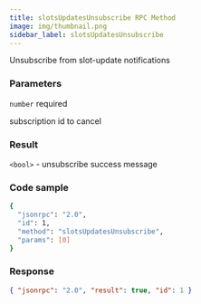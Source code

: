```yaml
---
title: slotsUpdatesUnsubscribe RPC Method
image: img/thumbnail.png
sidebar_label: slotsUpdatesUnsubscribe
---
```

Unsubscribe from slot-update notifications

### Parameters

`number` required

subscription id to cancel

### Result

`<bool>` - unsubscribe success message

### Code sample

```bash
{
  "jsonrpc": "2.0",
  "id": 1,
  "method": "slotsUpdatesUnsubscribe",
  "params": [0]
}
```


### Response

```json
{ "jsonrpc": "2.0", "result": true, "id": 1 }
```
